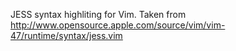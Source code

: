 JESS syntax highliting for Vim. Taken from http://www.opensource.apple.com/source/vim/vim-47/runtime/syntax/jess.vim
